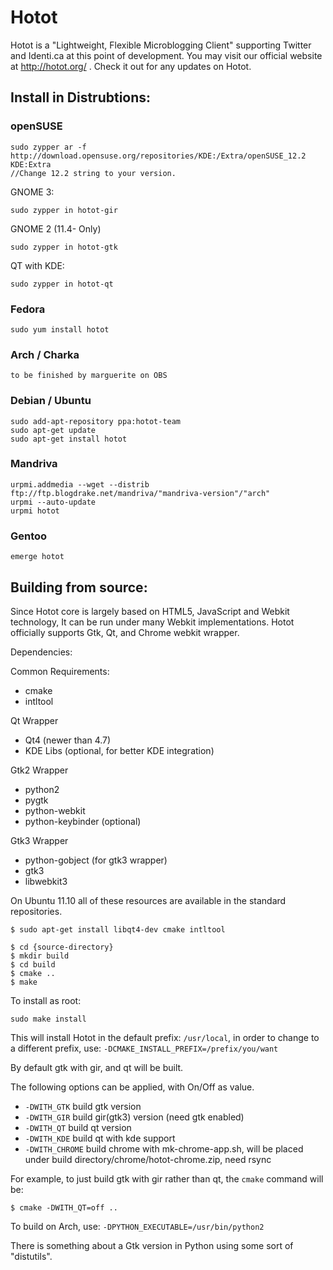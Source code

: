 # Hotot
Hotot is a "Lightweight, Flexible Microblogging Client" supporting
Twitter and Identi.ca at this point of development. You may visit our
official website at http://hotot.org/ . Check it out for any updates
on Hotot.

## Install in Distrubtions:

### openSUSE
	sudo zypper ar -f http://download.opensuse.org/repositories/KDE:/Extra/openSUSE_12.2 KDE:Extra
	//Change 12.2 string to your version.

GNOME 3:

	sudo zypper in hotot-gir

GNOME 2 (11.4- Only)

	sudo zypper in hotot-gtk

QT with KDE:

	sudo zypper in hotot-qt

### Fedora
	sudo yum install hotot

### Arch / Charka
	to be finished by marguerite on OBS

### Debian / Ubuntu
	sudo add-apt-repository ppa:hotot-team
	sudo apt-get update
	sudo apt-get install hotot

### Mandriva
	urpmi.addmedia --wget --distrib ftp://ftp.blogdrake.net/mandriva/"mandriva-version"/"arch"
	urpmi --auto-update
	urpmi hotot

### Gentoo
	emerge hotot

## Building from source:
Since Hotot core is largely based on HTML5, JavaScript and Webkit technology,
It can be run under many Webkit implementations. Hotot officially supports Gtk,
Qt, and Chrome webkit wrapper.

Dependencies:

Common Requirements:
* cmake
* intltool

Qt Wrapper
* Qt4 (newer than 4.7)
* KDE Libs (optional, for better KDE integration)

Gtk2 Wrapper
* python2
* pygtk
* python-webkit
* python-keybinder (optional)

Gtk3 Wrapper
* python-gobject (for gtk3 wrapper)
* gtk3
* libwebkit3

On Ubuntu 11.10 all of these resources are available in the standard repositories.

```shell
$ sudo apt-get install libqt4-dev cmake intltool

$ cd {source-directory}
$ mkdir build
$ cd build
$ cmake ..
$ make
```

To install as root:

```
sudo make install
```

This will install Hotot in the default prefix: `/usr/local`, in order to change
to a different prefix, use:
`-DCMAKE_INSTALL_PREFIX=/prefix/you/want`

By default gtk with gir, and qt will be built.

The following options can be applied, with On/Off as value.

* `-DWITH_GTK` build gtk version
* `-DWITH_GIR` build gir(gtk3) version (need gtk enabled)
* `-DWITH_QT` build qt version
* `-DWITH_KDE` build qt with kde support
* `-DWITH_CHROME` build chrome with mk-chrome-app.sh, will be placed under build directory/chrome/hotot-chrome.zip, need rsync

For example, to just build gtk with gir rather than qt, the `cmake` command
will be:

```shell
$ cmake -DWITH_QT=off ..
```

To build on Arch, use:
`-DPYTHON_EXECUTABLE=/usr/bin/python2`


There is something about a Gtk version in Python using some sort of
"distutils".

